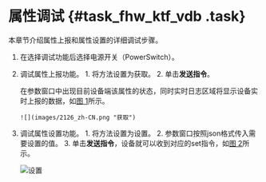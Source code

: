 # 属性调试 {#task_fhw_ktf_vdb .task}

本章节介绍属性上报和属性设置的详细调试步骤。

1.   在选择调试功能后选择电源开关（PowerSwitch）。 
2.   调试属性上报功能。 
    1.   将方法设置为获取。 
    2.   单击**发送指令**。 

        在参数窗口中出现目前设备端该属性的状态，同时实时日志区域将显示设备实时上报的数据，如[图 1](#fig_nqb_rdj_vdb)所示。

         ![](images/2126_zh-CN.png "获取") 

3.   调试属性设置功能。 
    1.   将方法设置为设置。 
    2.   参数窗口按照json格式传入需要设置的值。 
    3.   单击**发送指令**，设备就可以收到对应的set指令，如[图 2](#fig_cbn_rdj_vdb)所示。 

        ![](images/2127_zh-CN.png "设置")


